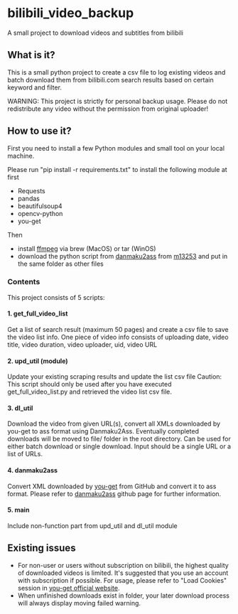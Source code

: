 # bilibili_video_backup
A small project to download videos and subtitles from bilibili


## What is it?
This is a small python project to create a csv file to log existing videos and batch download them from bilibili.com search results based on certain keyword and filter.

WARNING: This project is strictly for personal backup usage. Please do not redistribute any video without the permission from original uploader!

## How to use it?

First you need to install a few Python modules and small tool on your local machine.

Please run "pip install -r requirements.txt" to install the following module at first
- Requests
- pandas
- beautifulsoup4
- opencv-python
- you-get

Then 
- install [ffmpeg](https://ffmpeg.org/download.html) via brew (MacOS) or tar (WinOS)
- download the python script from [danmaku2ass](https://github.com/m13253/danmaku2ass) from [m13253](https://github.com/m13253) and put in the same folder as other files


### Contents

This project consists of 5 scripts:
#### 1. get_full_video_list
Get a list of search result (maximum 50 pages) and create a csv file to save the video list info. One piece of video info consists of uploading date, video title, video duration, video uploader, uid, video URL

#### 2. upd_util (module)
Update your existing scraping results and update the list csv file
Caution: This script should only be used after you have executed get_full_video_list.py and retrieved the video list csv file.

#### 3. dl_util
Download the video from given URL(s), convert all XMLs downloaded by you-get to ass format using Danmaku2Ass. Eventually completed downloads will be moved to file/ folder in the root directory.
Can be used for either batch download or single download. Input should be a single URL or a list of URLs.

#### 4. danmaku2ass
Convert XML downloaded by [you-get](https://github.com/soimort/you-get) from GitHub and convert it to ass format. Please refer to [danmaku2ass](https://github.com/m13253/danmaku2ass) github page for further information.

#### 5. main
Include non-function part from upd_util and dl_util module

## Existing issues 
- For non-user or users without subscription on bilibili, the highest quality of downloaded videos is limited. It's suggested that you use an account with subscription if possible. For usage, please refer to "Load Cookies" session in [you-get official website](https://you-get.org/).
- When unfinished downloads exist in folder, your later download process will always display moving failed warning.

